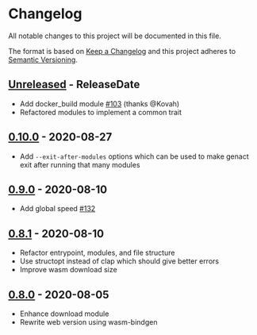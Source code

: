 # Changelog

All notable changes to this project will be documented in this file.

The format is based on [Keep a Changelog](http://keepachangelog.com/)
and this project adheres to [Semantic Versioning](http://semver.org/).

<!-- next-header -->

## [Unreleased] - ReleaseDate
- Add docker_build module [#103](https://github.com/svenstaro/genact/pull/103) (thanks @Kovah)
- Refactored modules to implement a common trait

## [0.10.0] - 2020-08-27
- Add `--exit-after-modules` options which can be used to make genact exit after running that many modules

## [0.9.0] - 2020-08-10
- Add global speed [#132](https://github.com/svenstaro/genact/issues/132)

## [0.8.1] - 2020-08-10
- Refactor entrypoint, modules, and file structure
- Use structopt instead of clap which should give better errors
- Improve wasm download size

## [0.8.0] - 2020-08-05
- Enhance download module
- Rewrite web version using wasm-bindgen

<!-- next-url -->
[Unreleased]: https://github.com/svenstaro/genact/compare/v0.10.0...HEAD
[0.10.0]: https://github.com/svenstaro/genact/compare/v0.9.0...v0.10.0
[0.9.0]: https://github.com/svenstaro/genact/compare/v0.8.1...v0.9.0
[0.8.1]: https://github.com/svenstaro/genact/compare/v0.8.0...v0.8.1
[0.8.0]: https://github.com/svenstaro/proby/compare/0.7.0...v0.8.0
